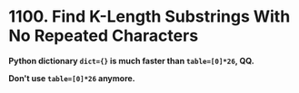 # 1100. Find K-Length Substrings With No Repeated Characters

**Python dictionary `dict={}` is much faster than `table=[0]*26`, QQ.**

**Don't use `table=[0]*26` anymore.**
